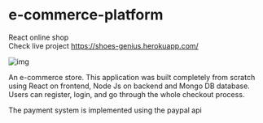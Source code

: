 # e-commerce-platform
React online shop</br>
Check live project https://shoes-genius.herokuapp.com/

![img](https://i.ibb.co/YfhHgGJ/shoes-Genius1.png)

An e-commerce store. This application was built completely from scratch using React on frontend, Node Js on backend and Mongo DB database. Users can register, login, and go through the whole checkout process.

The payment system is implemented using the paypal api
